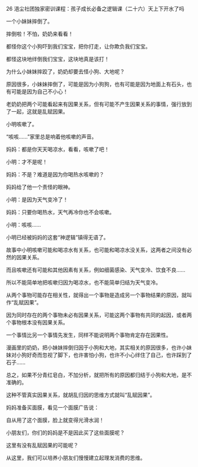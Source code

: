 26 浥尘社团独家密训课程：孩子成长必备之逻辑课（二十六）天上下开水了吗



一个小妹妹摔倒了。

摔倒啦！不怕，奶奶来看看！



都怪你这个小狗吓到我们宝宝，把你打走，让你欺负我们宝宝。

都怪这块地绊倒我们宝宝，这块地真是该打！



为什么小妹妹摔跤了，奶奶却要去怪小狗、大地呢？

原因很多，小妹妹摔倒了，可能是因为小狗狗，也有可能是因为地面上有石头，也有可能是因为自己不小心！

老奶奶把两个可能看起来有因果关系，但有可能不产生因果关系的事情，强行放到了一起，这就是乱赋因果。





小明咳嗽了。

“咳咳……”家里总是响着他咳嗽的声音。

妈妈：都是你天天喝凉水，看看，咳嗽了吧！

小明：才不是呢！

妈妈：不是？难道是因为你喝热水咳嗽的？

妈妈给了他一个责怪的眼神。



小明：是因为天气变冷了！

妈妈：只要你喝热水，天气再冷你也不会咳嗽。

小明：咳咳……

小明已经被妈妈的这套“神逻辑”镇得无语了。



故事中小明咳嗽可能和喝凉水有关系，也可能和喝凉水没关系，这两者之间没有必然的因果关系。

而且咳嗽还有可能和其他因素有关系，例如细菌感染、天气变冷、饮食不良……

所以不能简单地把咳嗽归因为喝凉水，也不能简单归结为天气变冷。



从两个事物可能存在相关性，就得出一个事物是造成另一个事物结果的原因，就叫作“乱赋因果”。

因为同时存在的两个事物未必有因果关系，可能这两个事物有共同的起因，或者两个事物根本没有因果关系。

一个事情比另一个事情先发生，同样不能说明两个事物肯定存在因果性。



漫画里的奶奶，把小妹妹摔倒归因于小狗和大地，其实相关的原因很多，也许小妹妹对小狗好奇而忽视了脚下，也许害怕小狗，也许不小心绊住了自己，也许踩到了石子……

总之，如果不分青红皂白，不加分析，就把所有的原因都归结于小狗和大地，是不准确的。

这种不管真实因果关系，就胡乱归因的思维方式就叫“乱赋因果”。



妈妈准备买面膜，看见一个面膜广告说：

自从用了这个面膜，脸上就变得光滑水润！

小朋友们，你们的妈妈是不是因此买了这些面膜呢？

这里有没有乱赋因果的可能呢？

从这里，我们可以培养小朋友们慢慢建立起理发消费的思维。






























